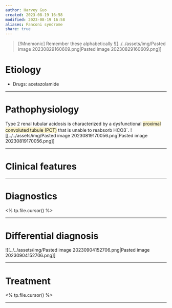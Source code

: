 ```yaml
---
author: Harvey Guo
created: 2023-08-19 16:58
modified: 2023-08-19 16:58
aliases: Fanconi syndrome
share: true
---
```

>[!Mnemonic] Remember these alphabetically 
>![[../../assets/img/Pasted image 20230829160609.png|Pasted image 20230829160609.png]]
# Etiology
- Drugs: acetazolamide

---
# Pathophysiology
Type 2 renal tubular acidosis is characterized by a dysfunctional <span style="background:rgba(240, 200, 0, 0.2)">proximal convoluted tubule (PCT)</span> that is unable to reabsorb HCO3<sup>-</sup>.
![[../../assets/img/Pasted image 20230819170056.png|Pasted image 20230819170056.png]]

---
# Clinical features


---
# Diagnostics
<% tp.file.cursor() %>

---
# Differential diagnosis
![[../../assets/img/Pasted image 20230904152706.png|Pasted image 20230904152706.png]]

---
# Treatment
<% tp.file.cursor() %>

---
